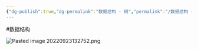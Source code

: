```yaml
---
{"dg-publish":true,"dg-permalink":"数据结构 - 树","permalink":"/数据结构 - 树/"}
---
```



#数据结构 

![Pasted image 20220923132752.png](/img/user/attachments/images/Pasted%20image%2020220923132752.png)